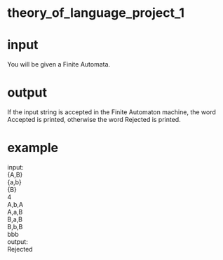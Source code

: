 # theory_of_language_project_1
# input
You will be given a Finite Automata.
# output
If the input string is accepted in the Finite Automaton machine, the word Accepted is printed, otherwise the word Rejected is printed.
# example
input:
<br>
{A,B}
<br>
{a,b}
<br>
{B}
<br>
4
<br>
A,b,A
<br>
A,a,B
<br>
B,a,B
<br>
B,b,B
<br>
bbb
<br>
output:
<br>
Rejected
